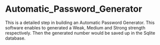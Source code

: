 # Automatic_Password_Generator
This is a detailed step in building an Automatic Password Generator. This software enables to generated a Weak, Medium and Strong strength respectively. Then the generated number would be saved up in the Sqlite database.
